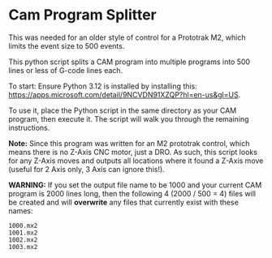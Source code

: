 # Cam Program Splitter

This was needed for an older style of control for a Prototrak M2, which limits the event size to 500 events.

This python script splits a CAM program into multiple programs into 500 lines or less of G-code lines each.

To start: Ensure Python 3.12 is installed by installing this: https://apps.microsoft.com/detail/9NCVDN91XZQP?hl=en-us&gl=US.

To use it, place the Python script in the same directory as your CAM program, then execute it. The script will walk you through the remaining instructions.

**Note:** Since this program was written for an M2 prototrak control, which means there is no Z-Axis CNC motor, just a DRO. As such, this script looks for any Z-Axis moves and outputs all locations where it found a Z-Axis move (useful for 2 Axis only, 3 Axis can ignore this!).

**WARNING:** If you set the output file name to be 1000 and your current CAM program is 2000 lines long, then the following 4 (2000 / 500 = 4) files will be created and will **overwrite** any files that currently exist with these names:
```
1000.mx2
1001.mx2
1002.mx2
1003.mx2
```

